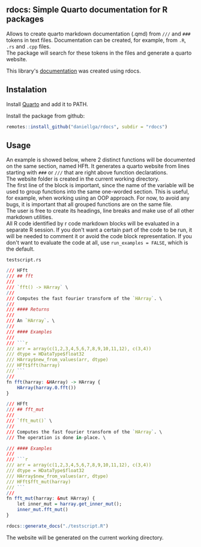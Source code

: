 ## rdocs: Simple Quarto documentation for R packages 

Allows to create quarto markdown documentation (.qmd) from `///` and `###` tokens in text files. Documentation can be created, for example, from `.R`, `.rs` and 
`.cpp` files. \
The package will search for these tokens in the files and generate a quarto website.

This library's [documentation](https://daniellga.github.io/rdocs/) was created using rdocs.

## Instalation

Install [Quarto](https://quarto.org/) and add it to PATH.

Install the package from github:
```r
remotes::install_github("daniellga/rdocs", subdir = "rdocs")
```

## Usage

An example is showed below, where 2 distinct functions will be documented on the same section, named HFft. 
It generates a quarto website from lines starting with `###` or `///` that are right above function declarations. \
The website folder is created in the current working directory. \
The first line of the block is important, since the name of the variable will be used to group functions into the
same one-worded section. This is useful, for example, when working using an OOP approach. For now, to avoid any
bugs, it is important that all grouped functions are on the same file. \
The user is free to create its headings, line breaks and make use of all other markdown utilities. \
All R code identified by r code markdown blocks will be evaluated in a separate R session. If you don't want a certain part of the
code to be run, it will be needed to comment it or avoid the code block representation. If you don't want to evaluate
the code at all, use `run_examples = FALSE`, which is the default.

`testscript.rs`
```r
/// HFft
/// ## fft
///
/// `fft() -> HArray` \
///
/// Computes the fast fourier transform of the `HArray`. \
///
/// #### Returns
///
/// An `HArray`. \
///
/// #### Examples
///
/// ```r
/// arr = array(c(1,2,3,4,5,6,7,8,9,10,11,12), c(3,4))
/// dtype = HDataType$float32
/// HArray$new_from_values(arr, dtype)
/// HFft$fft(harray)
/// ```
///
fn fft(harray: &HArray) -> HArray {
    HArray(harray.0.fft())
}

/// HFft
/// ## fft_mut
///
/// `fft_mut()` \
///
/// Computes the fast fourier transform of the `HArray`. \
/// The operation is done in-place. \

/// #### Examples
///
/// ```r
/// arr = array(c(1,2,3,4,5,6,7,8,9,10,11,12), c(3,4))
/// dtype = HDataType$float32
/// HArray$new_from_values(arr, dtype)
/// HFft$fft_mut(harray)
/// ```
///
fn fft_mut(harray: &mut HArray) {
    let inner_mut = harray.get_inner_mut();
    inner_mut.fft_mut()
}
```

```r
rdocs::generate_docs("./testscript.R")
```

The website will be generated on the current working directory.
